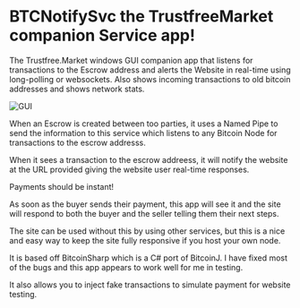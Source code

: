 # BTCNotifySvc the TrustfreeMarket companion Service app!

The Trustfree.Market windows GUI companion app that listens for transactions to the Escrow address and alerts the Website in real-time using long-polling or websockets. Also shows incoming transactions to old bitcoin addresses and shows network stats.

![GUI](https://github.com/firepacket/BTCNotifySvc-TrustfreeMarket/ss.jpg)

When an Escrow is created between too parties, it uses a Named Pipe to send the information to this service which listens to any Bitcoin Node for transactions to the escrow addresss.

When it sees a transaction to the escrow addreess, it will notify the website at the URL provided giving the website user real-time responses.

Payments should be instant!

As soon as the buyer sends their payment, this app will see it and the site will respond to both the buyer and the seller telling them their next steps.

The site can be used without this by using other services, but this is a nice and easy way to keep the site fully responsive if you host your own node.

It is based off BitcoinSharp which is a C# port of BitcoinJ. I have fixed most of the bugs and this app appears to work well for me in testing.

It also allows you to inject fake transactions to simulate payment for website testing.
